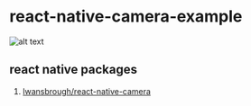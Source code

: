 # react-native-camera-example
![alt text](http://imgur.com/a/VbsLR)

## react native packages
1. [lwansbrough/react-native-camera](https://github.com/lwansbrough/react-native-camera)
